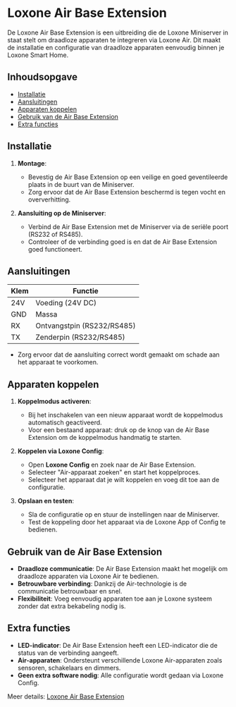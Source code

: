 # Loxone Air Base Extension

De Loxone Air Base Extension is een uitbreiding die de Loxone Miniserver in staat stelt om draadloze apparaten te integreren via Loxone Air. Dit maakt de installatie en configuratie van draadloze apparaten eenvoudig binnen je Loxone Smart Home.

## Inhoudsopgave

- [Installatie](#installatie)
- [Aansluitingen](#aansluitingen)
- [Apparaten koppelen](#apparaten-koppelen)
- [Gebruik van de Air Base Extension](#gebruik-van-de-air-base-extension)
- [Extra functies](#extra-functies)

## Installatie

1. **Montage**:
   - Bevestig de Air Base Extension op een veilige en goed geventileerde plaats in de buurt van de Miniserver.
   - Zorg ervoor dat de Air Base Extension beschermd is tegen vocht en oververhitting.

2. **Aansluiting op de Miniserver**:
   - Verbind de Air Base Extension met de Miniserver via de seriële poort (RS232 of RS485).
   - Controleer of de verbinding goed is en dat de Air Base Extension goed functioneert.

## Aansluitingen

| Klem    | Functie                  |
|---------|--------------------------|
| 24V     | Voeding (24V DC)         |
| GND     | Massa                    |
| RX      | Ontvangstpin (RS232/RS485)|
| TX      | Zenderpin (RS232/RS485)  |

- Zorg ervoor dat de aansluiting correct wordt gemaakt om schade aan het apparaat te voorkomen.

## Apparaten koppelen

1. **Koppelmodus activeren**:
   - Bij het inschakelen van een nieuw apparaat wordt de koppelmodus automatisch geactiveerd.
   - Voor een bestaand apparaat: druk op de knop van de Air Base Extension om de koppelmodus handmatig te starten.

2. **Koppelen via Loxone Config**:
   - Open **Loxone Config** en zoek naar de Air Base Extension.
   - Selecteer "Air-apparaat zoeken" en start het koppelproces.
   - Selecteer het apparaat dat je wilt koppelen en voeg dit toe aan de configuratie.

3. **Opslaan en testen**:
   - Sla de configuratie op en stuur de instellingen naar de Miniserver.
   - Test de koppeling door het apparaat via de Loxone App of Config te bedienen.

## Gebruik van de Air Base Extension

- **Draadloze communicatie**: De Air Base Extension maakt het mogelijk om draadloze apparaten via Loxone Air te bedienen.
- **Betrouwbare verbinding**: Dankzij de Air-technologie is de communicatie betrouwbaar en snel.
- **Flexibiliteit**: Voeg eenvoudig apparaten toe aan je Loxone systeem zonder dat extra bekabeling nodig is.

## Extra functies

- **LED-indicator**: De Air Base Extension heeft een LED-indicator die de status van de verbinding aangeeft.
- **Air-apparaten**: Ondersteunt verschillende Loxone Air-apparaten zoals sensoren, schakelaars en dimmers.
- **Geen extra software nodig**: Alle configuratie wordt gedaan via Loxone Config.

Meer details: [Loxone Air Base Extension](https://www.loxone.com/enen/kb/air-base-extension/)
